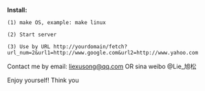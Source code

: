 **Install:**

```
(1) make OS, example: make linux

(2) Start server

(3) Use by URL http://yourdomain/fetch?url_num=2&url1=http://www.google.com&url2=http://www.yahoo.com
```


Contact me by email: liexusong@qq.com OR sina weibo @Lie\_旭松


Enjoy yourself! Think you